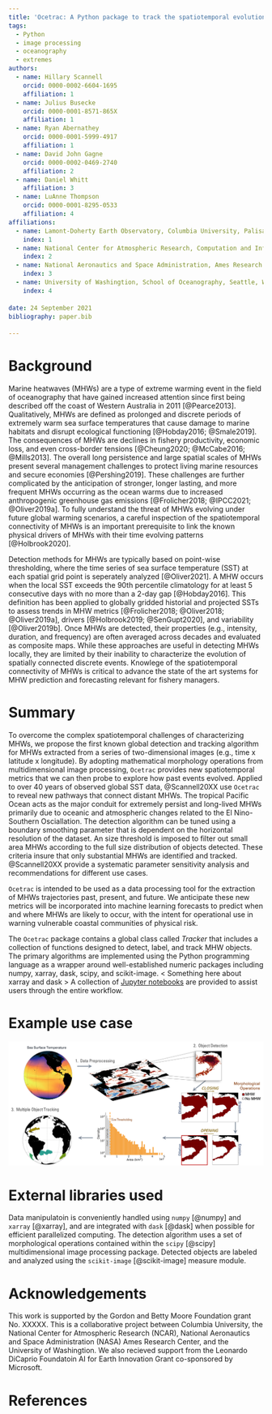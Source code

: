 ```yaml
---
title: 'Ocetrac: A Python package to track the spatiotemporal evolution of marine heatwaves'
tags:
  - Python
  - image processing
  - oceanography
  - extremes
authors:
  - name: Hillary Scannell
    orcid: 0000-0002-6604-1695
    affiliation: 1
  - name: Julius Busecke
    orcid: 0000-0001-8571-865X
    affiliation: 1
  - name: Ryan Abernathey
    orcid: 0000-0001-5999-4917
    affiliation: 1
  - name: David John Gagne
    orcid: 0000-0002-0469-2740
    affiliation: 2
  - name: Daniel Whitt
    affiliation: 3
  - name: LuAnne Thompson
    orcid: 0000-0001-8295-0533
    affiliation: 4
affiliations:
  - name: Lamont-Doherty Earth Observatory, Columbia University, Palisades, New York, USA
    index: 1
  - name: National Center for Atmospheric Research, Computation and Information Systems Laboratory, Boulder, Colorado, USA
    index: 2
  - name: National Aeronautics and Space Administration, Ames Research Center, California, USA
    index: 3
  - name: University of Washingtion, School of Oceanography, Seattle, Washington, USA
    index: 4
    
date: 24 September 2021
bibliography: paper.bib

---
```


# Background

Marine heatwaves (MHWs) are a type of extreme warming event in the field of oceanography that have gained increased attention since first being described off the coast of Western Australia in 2011 [@Pearce2013]. Qualitatively, MHWs are defined as prolonged and discrete periods of extremely warm sea surface temperatures that cause damage to marine habitats and disrupt ecological functioning [@Hobday2016; @Smale2019]. The consequences of MHWs are declines in fishery productivity, economic loss, and even cross-border tensions [@Cheung2020; @McCabe2016; @Mills2013]. The overall long persistence and large spatial scales of MHWs present several management challenges to protect living marine resources and secure economies [@Pershing2019]. These challenges are further complicated by the anticipation of stronger, longer lasting, and more frequent MHWs occurring as the ocean warms due to increased anthropogenic greenhouse gas emissions [@Frolicher2018; @IPCC2021; @Oliver2019a]. To fully understand the threat of MHWs evolving under future global warming scenarios, a careful inspection of the spatiotemporal connectivity of MHWs is an important prerequisite to link the known physical drivers of MHWs with their time evolving patterns [@Holbrook2020]. 

Detection methods for MHWs are typically based on point-wise thresholding, where the time series of sea surface temperature (SST) at each spatial grid point is seperately analyzed [@Oliver2021]. A MHW occurs when the local SST exceeds the 90th percentile climatology for at least 5 consecutive days with no more than a 2-day gap [@Hobday2016]. This definition has been applied to globally gridded historial and projected SSTs to assess trends in MHW metrics [@Frolicher2018; @Oliver2018; @Oliver2019a], drivers [@Holbrook2019; @SenGupt2020], and variability [@Oliver2019b]. Once MHWs are detected, their properties (e.g., intensity, duration, and frequency) are often averaged across decades and evaluated as composite maps. While these approaches are useful in detecting MHWs locally, they are limited by their inability to characterize the evolution of spatially connected discrete events. Knowlege of the spatiotemporal connectivity of MHWs is critical to advance the state of the art systems for MHW prediction and forecasting relevant for fishery managers.

# Summary

To overcome the complex spatiotemporal challenges of characterizing MHWs, we propose the first known global detection and tracking algorithm for MHWs extracted from a series of two-dimensional images (e.g., time x latitude x longitude). By adopting mathematical morphology operations from multidimensional image processing, `Ocetrac` provides new spatiotemporal metrics that we can then probe to explore how past events evolved. Applied to over 40 years of observed global SST data, @Scannell20XX use `Ocetrac` to reveal new pathways that connect distant MHWs. The tropical Pacific Ocean acts as the major conduit for extremely persist and long-lived MHWs primarily due to oceanic and atmospheric changes related to the El Nino-Southern Osciallation. The detection algorithm can be tuned using a boundary smoothing parameter that is dependent on the horizontal resolution of the dataset. An size threshold is imposed to filter out small area MHWs according to the full size distribution of objects detected. These criteria insure that only substantial MHWs are identified and tracked. @Scannell20XX provide a systematic parameter sensitivity analysis and recommendations for different use cases.  

`Ocetrac` is intended to be used as a data processing tool for the extraction of MHWs trajectories past, present, and future. We anticipate these new metrics will be incorporated into machine learning forecasts  to predict when and where MHWs are likely to occur, with the intent for operational use in warning vulnerable coastal communities of physical risk.  

The `Ocetrac` package contains a global class called *Tracker* that includes a collection of functions designed to detect, label, and track MHW objects. The primary algorithms are implemented using the Python programming language as a wrapper around well-established numeric packages including numpy, xarray, dask, scipy, and scikit-image. < Something here about xarray and dask > A collection of [Jupyter notebooks](https://github.com/ocetrac/ocetrac/tree/main/notebooks) are provided to assist users through the entire workflow.

# Example use case

![Example workflow of identifying and track marine heatwaves using Ocetrac.\label{fig:thr}](fig1.png)

<!-- 
![Ocetrac boundaries compared to initial sea surface temperature anomalies.\label{fig:thr}](fig2.png)

![Multiple Object Tracking; merging and splitting.\label{fig:thr}](fig3.png)
 -->
# External libraries used

Data manipulatoin is conveniently handled using `numpy` [@numpy] and `xarray` [@xarray], and are integrated with `dask` [@dask] when possible for efficient parallelized computing. The detection algorithm uses a set of morphological operations contained within the `scipy` [@scipy] multidimensional image processing package. Detected objects are labeled and analyzed using the `scikit-image` [@scikit-image] measure module.

# Acknowledgements

This work is supported by the Gordon and Betty Moore Foundation grant No. XXXXX. This is a collaborative project between Columbia University, the National Center for Atmospheric Research (NCAR), National Aeronautics and Space Administration (NASA) Ames Research Center, and the University of Washingtion. We also recieved support from the Leonardo DiCaprio Foundatoin AI for Earth Innovation Grant co-sponsored by Microsoft. 

# References
